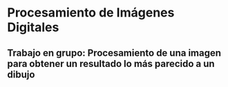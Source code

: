 # Procesamiento de Imágenes Digitales
## Trabajo en grupo: Procesamiento de una imagen para obtener un resultado lo más parecido a un dibujo
